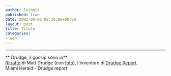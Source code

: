 ```yaml
---
author: leibniz
published: true
date: 2003-09-02 08:10:00+00:00
layout: post
title: Titolo
categories:
- web
---
```


   **   **

   ** Drudge, il gossip sono io**   
 [ Ritratto ](http://www.miami.com/mld/miamiherald/business/6652451.htm)di Matt Drudge (con  [ foto](http://www.miami.com/images/miami/miamiherald/6668/44465657020.jpg)), l'inventore di  [ Drudge Report](http://www.drudgereport.com/).   
  Miami Herald - Drudge report
